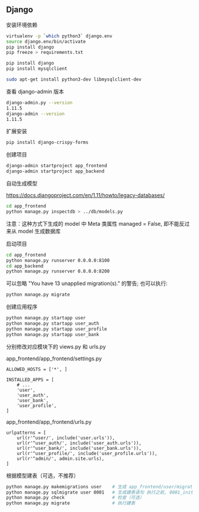 ## Django

安装环境依赖
```bash
virtualenv -p `which python3` django.env
source django.env/bin/activate
pip install django
pip freeze > requirements.txt
```

```bash
pip install django
pip install mysqlclient
```

```bash
sudo apt-get install python3-dev libmysqlclient-dev
```

查看 django-admin 版本
```bash
django-admin.py --version
1.11.5
django-admin --version
1.11.5
```

扩展安装
```bash
pip install django-crispy-forms
```

创建项目
```bash
django-admin startproject app_frontend
django-admin startproject app_backend
```

自动生成模型

https://docs.djangoproject.com/en/1.11/howto/legacy-databases/
```bash
cd app_frontend
python manage.py inspectdb > ../db/models.py
```
注意：这种方式下生成的 model 中 Meta 类属性 managed = False, 即不能反过来从 model 生成数据库

启动项目
```bash
cd app_frontend
python manage.py runserver 0.0.0.0:8100
cd app_backend
python manage.py runserver 0.0.0.0:8200
```

可以忽略 "You have 13 unapplied migration(s)." 的警告;
也可以执行:
```bash
python manage.py migrate
```

创建应用程序
```bash
python manage.py startapp user
python manage.py startapp user_auth
python manage.py startapp user_profile
python manage.py startapp user_bank
```

分别修改对应模块下的 views.py 和 urls.py

app_frontend/app_frontend/settings.py
```
ALLOWED_HOSTS = ['*', ]

INSTALLED_APPS = [
    # ...
    'user',
    'user_auth',
    'user_bank',
    'user_profile',
]
```

app_frontend/app_frontend/urls.py
```
urlpatterns = [
    url(r'^user/', include('user.urls')),
    url(r'^user_auth/', include('user_auth.urls')),
    url(r'^user_bank/', include('user_bank.urls')),
    url(r'^user_profile/', include('user_profile.urls')),
    url(r'^admin/', admin.site.urls),
]
```

根据模型建表（可选，不推荐）
```bash
python manage.py makemigrations user    # 生成 app_frontend/user/migrations/0001_initial.py
python manage.py sqlmigrate user 0001   # 生成建表语句 执行之前, 0001_initial.py 修改属性 'managed': True
python manage.py check                  # 检查（可选）
python manage.py migrate                # 执行建表
```
